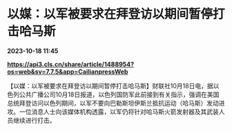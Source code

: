 # 以媒：以军被要求在拜登访以期间暂停打击哈马斯

**2023-10-18 11:45**

**https://api3.cls.cn/share/article/1488954?os=web&sv=7.7.5&app=CailianpressWeb**

【以媒：以军被要求在拜登访以期间暂停打击哈马斯】财联社10月18日电，据以色列公共广播公司10月18日报道，以色列国防军此前接到有关指示，强调在美国总统拜登访问以色列期间，以军不要向巴勒斯坦伊斯兰抵抗运动（哈马斯）发动进攻。一位消息人士向该媒体机构透露，以军仍将针对哈马斯火箭发射器及其武装人员继续进行打击。